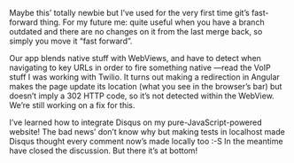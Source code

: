 Maybe this’ totally newbie but I’ve used for the very first time git’s
fast-forward thing. For my future me: quite useful when you have a branch
outdated and there are no changes on it from the last merge back, so simply you
move it “fast forward”.

Our app blends native stuff with WebViews, and have to detect when navigating to
key URLs in order to fire something native —read the VoIP stuff I was working
with Twilio. It turns out making a redirection in Angular makes the page update
its location (what you see in the browser’s bar) but doesn’t imply a 302 HTTP
code, so it’s not detected within the WebView. We’re still working on a fix for
this.

I’ve learned how to integrate Disqus on my pure-JavaScript-powered website! The
bad news’ don’t know why but making tests in localhost made Disqus thought every
comment now’s made locally too :-S In the meantime have closed the discussion.
But there it’s at bottom!
